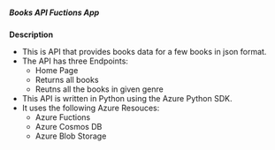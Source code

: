 ##### Books API Fuctions App

**Description**
- This is API that provides books data for a few books in json format.
- The API has three Endpoints:
    - Home Page
    - Returns all books
    - Reutns all the books in given genre
- This API is written in Python using the Azure Python SDK.
- It uses the following Azure Resouces:
    - Azure Fuctions
    - Azure Cosmos DB
    - Azure Blob Storage
  
